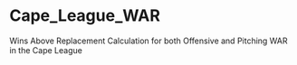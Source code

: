 # Cape_League_WAR
Wins Above Replacement Calculation for both Offensive and Pitching WAR in the Cape League
